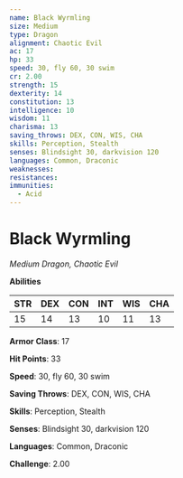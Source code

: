```yaml
---
name: Black Wyrmling
size: Medium
type: Dragon
alignment: Chaotic Evil
ac: 17
hp: 33
speed: 30, fly 60, 30 swim
cr: 2.00
strength: 15
dexterity: 14
constitution: 13
intelligence: 10
wisdom: 11
charisma: 13
saving_throws: DEX, CON, WIS, CHA
skills: Perception, Stealth
senses: Blindsight 30, darkvision 120
languages: Common, Draconic
weaknesses:
resistances:
immunities:
  - Acid
---
```


# Black Wyrmling

*Medium Dragon, Chaotic Evil*

**Abilities**

| STR | DEX | CON | INT | WIS | CHA |
| --- | --- | --- | --- | --- | --- |
| 15 | 14 | 13 | 10 | 11 | 13 |

**Armor Class**: 17

**Hit Points**: 33

**Speed**: 30, fly 60, 30 swim

**Saving Throws**: DEX, CON, WIS, CHA

**Skills**: Perception, Stealth

**Senses**: Blindsight 30, darkvision 120

**Languages**: Common, Draconic

**Challenge**: 2.00

